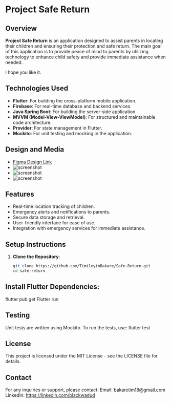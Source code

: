 # Project Safe Return

## Overview
**Project Safe Return** is an application designed to assist parents in locating their children and ensuring their protection and safe return. The main goal of this application is to provide peace of mind to parents by utilizing technology to enhance child safety and provide immediate assistance when needed. 

I hope you like it.

## Technologies Used
- **Flutter**: For building the cross-platform mobile application.
- **Firebase**: For real-time database and backend services.
- **Java Spring Boot**: For building the server-side application.
- **MVVM (Model-View-ViewModel)**: For structured and maintainable code architecture.
- **Provider**: For state management in Flutter.
- **Mockito**: For unit testing and mocking in the application.

## Design and Media
- [Figma Design Link](https://www.figma.com/community/file/1347293828810010889/safe-return)
- ![screenshot](assets/media/screenshot1.png)
- ![screenshot](assets/media/screenshot2.png)
- ![screenshot](assets/media/screenshot3.png)


## Features
- Real-time location tracking of children.
- Emergency alerts and notifications to parents.
- Secure data storage and retrieval.
- User-friendly interface for ease of use.
- Integration with emergency services for immediate assistance.

## Setup Instructions
1. **Clone the Repository**:
   ```sh
   git clone https://github.com/TimileyinBakare/Safe-Return.git
   cd safe-return

## Install Flutter Dependencies:
  flutter pub get
  Flutter run

## Testing
Unit tests are written using Mockito. To run the tests, use:
flutter test

## License

This project is licensed under the MIT License - see the LICENSE file for details.

## Contact
   For any inquiries or support, please contact:
   Email: bakaretim18@gmail.com
   LinkedIn: https://linkedin.com/blackwadud






